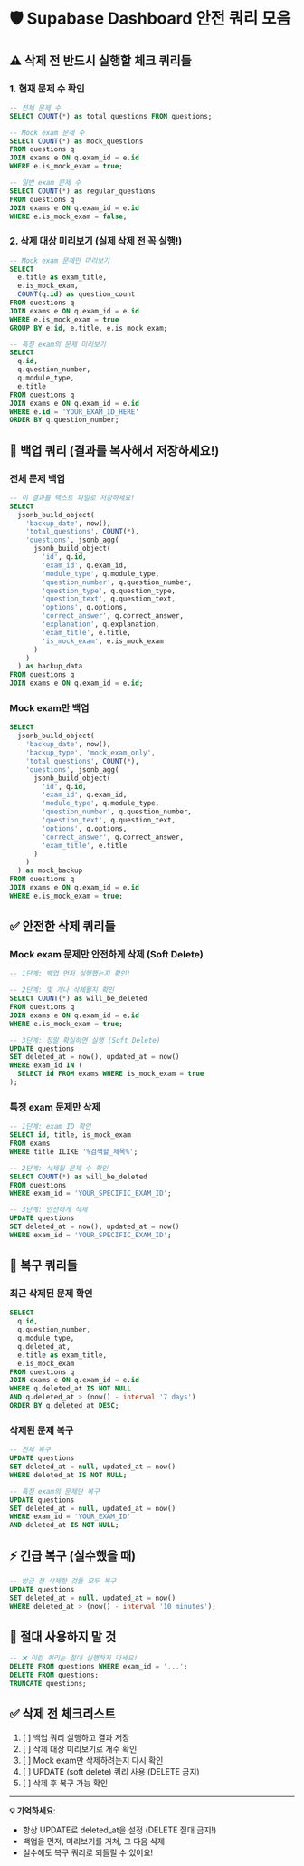 # 🛡️ Supabase Dashboard 안전 쿼리 모음

## ⚠️ 삭제 전 반드시 실행할 체크 쿼리들

### 1. 현재 문제 수 확인
```sql
-- 전체 문제 수
SELECT COUNT(*) as total_questions FROM questions;

-- Mock exam 문제 수  
SELECT COUNT(*) as mock_questions 
FROM questions q
JOIN exams e ON q.exam_id = e.id 
WHERE e.is_mock_exam = true;

-- 일반 exam 문제 수
SELECT COUNT(*) as regular_questions 
FROM questions q
JOIN exams e ON q.exam_id = e.id 
WHERE e.is_mock_exam = false;
```

### 2. 삭제 대상 미리보기 (실제 삭제 전 꼭 실행!)
```sql
-- Mock exam 문제만 미리보기
SELECT 
  e.title as exam_title,
  e.is_mock_exam,
  COUNT(q.id) as question_count
FROM questions q
JOIN exams e ON q.exam_id = e.id 
WHERE e.is_mock_exam = true
GROUP BY e.id, e.title, e.is_mock_exam;

-- 특정 exam의 문제 미리보기 
SELECT 
  q.id,
  q.question_number,
  q.module_type,
  e.title
FROM questions q
JOIN exams e ON q.exam_id = e.id 
WHERE e.id = 'YOUR_EXAM_ID_HERE'
ORDER BY q.question_number;
```

## 💾 백업 쿼리 (결과를 복사해서 저장하세요!)

### 전체 문제 백업
```sql
-- 이 결과를 텍스트 파일로 저장하세요!
SELECT 
  jsonb_build_object(
    'backup_date', now(),
    'total_questions', COUNT(*),
    'questions', jsonb_agg(
      jsonb_build_object(
        'id', q.id,
        'exam_id', q.exam_id,
        'module_type', q.module_type,
        'question_number', q.question_number,
        'question_type', q.question_type,
        'question_text', q.question_text,
        'options', q.options,
        'correct_answer', q.correct_answer,
        'explanation', q.explanation,
        'exam_title', e.title,
        'is_mock_exam', e.is_mock_exam
      )
    )
  ) as backup_data
FROM questions q
JOIN exams e ON q.exam_id = e.id;
```

### Mock exam만 백업
```sql
SELECT 
  jsonb_build_object(
    'backup_date', now(),
    'backup_type', 'mock_exam_only',
    'total_questions', COUNT(*),
    'questions', jsonb_agg(
      jsonb_build_object(
        'id', q.id,
        'exam_id', q.exam_id,
        'module_type', q.module_type,
        'question_number', q.question_number,
        'question_text', q.question_text,
        'options', q.options,
        'correct_answer', q.correct_answer,
        'exam_title', e.title
      )
    )
  ) as mock_backup
FROM questions q
JOIN exams e ON q.exam_id = e.id 
WHERE e.is_mock_exam = true;
```

## ✅ 안전한 삭제 쿼리들

### Mock exam 문제만 안전하게 삭제 (Soft Delete)
```sql
-- 1단계: 백업 먼저 실행했는지 확인!

-- 2단계: 몇 개나 삭제될지 확인
SELECT COUNT(*) as will_be_deleted
FROM questions q
JOIN exams e ON q.exam_id = e.id 
WHERE e.is_mock_exam = true;

-- 3단계: 정말 확실하면 실행 (Soft Delete)
UPDATE questions 
SET deleted_at = now(), updated_at = now()
WHERE exam_id IN (
  SELECT id FROM exams WHERE is_mock_exam = true
);
```

### 특정 exam 문제만 삭제
```sql
-- 1단계: exam ID 확인
SELECT id, title, is_mock_exam 
FROM exams 
WHERE title ILIKE '%검색할_제목%';

-- 2단계: 삭제될 문제 수 확인
SELECT COUNT(*) as will_be_deleted
FROM questions 
WHERE exam_id = 'YOUR_SPECIFIC_EXAM_ID';

-- 3단계: 안전하게 삭제
UPDATE questions 
SET deleted_at = now(), updated_at = now()
WHERE exam_id = 'YOUR_SPECIFIC_EXAM_ID';
```

## 🔄 복구 쿼리들

### 최근 삭제된 문제 확인
```sql
SELECT 
  q.id,
  q.question_number,
  q.module_type,
  q.deleted_at,
  e.title as exam_title,
  e.is_mock_exam
FROM questions q
JOIN exams e ON q.exam_id = e.id
WHERE q.deleted_at IS NOT NULL
AND q.deleted_at > (now() - interval '7 days')
ORDER BY q.deleted_at DESC;
```

### 삭제된 문제 복구
```sql
-- 전체 복구
UPDATE questions 
SET deleted_at = null, updated_at = now()
WHERE deleted_at IS NOT NULL;

-- 특정 exam의 문제만 복구
UPDATE questions 
SET deleted_at = null, updated_at = now()
WHERE exam_id = 'YOUR_EXAM_ID' 
AND deleted_at IS NOT NULL;
```

## ⚡ 긴급 복구 (실수했을 때)

```sql
-- 방금 전 삭제한 것들 모두 복구
UPDATE questions 
SET deleted_at = null, updated_at = now()
WHERE deleted_at > (now() - interval '10 minutes');
```

## 🚨 절대 사용하지 말 것

```sql
-- ❌ 이런 쿼리는 절대 실행하지 마세요!
DELETE FROM questions WHERE exam_id = '...';
DELETE FROM questions;
TRUNCATE questions;
```

## ✅ 삭제 전 체크리스트

1. [ ] 백업 쿼리 실행하고 결과 저장
2. [ ] 삭제 대상 미리보기로 개수 확인
3. [ ] Mock exam만 삭제하려는지 다시 확인
4. [ ] UPDATE (soft delete) 쿼리 사용 (DELETE 금지)
5. [ ] 삭제 후 복구 가능 확인

---

**💡 기억하세요**: 
- 항상 UPDATE로 deleted_at을 설정 (DELETE 절대 금지!)
- 백업을 먼저, 미리보기를 거쳐, 그 다음 삭제
- 실수해도 복구 쿼리로 되돌릴 수 있어요!